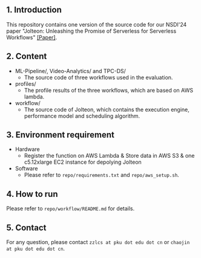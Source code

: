 ## 1. Introduction<br>
This repository contains one version of the source code for our NSDI'24 paper "Jolteon: Unleashing the Promise of Serverless for Serverless Workflows" [[Paper]](https://www.usenix.org/conference/nsdi24/presentation/zhang-zili-jolteon).


## 2. Content<br>

- ML-Pipeline/, Video-Analytics/ and TPC-DS/<br>
    - The source code of three workflows used in the evaluation.
- profiles/<br>
    - The profile results of the three workflows, which are based on AWS lambda.
- workflow/<br>
    - The source code of Jolteon, which contains the execution engine, performance model and
    scheduling algorithm.

## 3. Environment requirement<br>

- Hardware<br>
  - Register the function on AWS Lambda & Store data in AWS S3 & one c5.12xlarge EC2 instance for depolying Jolteon <br>
- Software<br>
  - Please refer to `repo/requirements.txt` and `repo/aws_setup.sh`.<br>

## 4. How to run<br>

Please refer to `repo/workflow/README.md` for details.

## 5. Contact<br>

For any question, please contact  `zzlcs at pku dot edu dot cn` or `chaojin at pku dot edu dot cn`.
